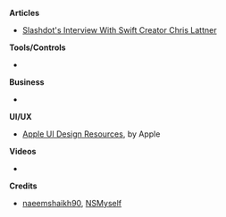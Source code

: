 
**Articles**

* [Slashdot's Interview With Swift Creator Chris Lattner](https://developers.slashdot.org/story/17/01/23/085232/slashdots-interview-with-swift-creator-chris-lattner) 


**Tools/Controls**

* 

**Business**

* 

**UI/UX**

* [Apple UI Design Resources](https://developer.apple.com/ios/human-interface-guidelines/resources/), by Apple

**Videos**

* 

**Credits**

* [naeemshaikh90](https://github.com/naeemshaikh90), [NSMyself](https://www.twitter.com/NSMyself)
